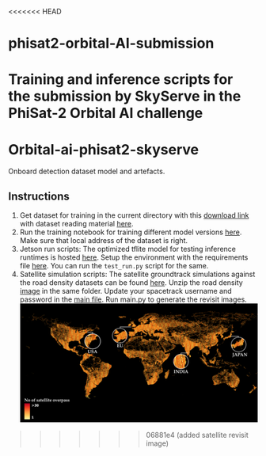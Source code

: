 <<<<<<< HEAD
# phisat2-orbital-AI-submission
Training and inference scripts for the submission by SkyServe in the PhiSat-2 Orbital AI challenge
=======
# Orbital-ai-phisat2-skyserve
Onboard detection dataset model and artefacts.

## Instructions
1. Get dataset for training in the current directory with this [download link](https://zenodo.org/records/5095024/files/sentinel2_cloudmask_kz.zip?download=1) with dataset reading material [here](https://zenodo.org/records/5095024).
2. Run the training notebook for training different model versions [here](SkyServe_Hosted_Notebook_Orbital_AI_challenge_PhiSat_2.ipynb). Make sure that local address of the dataset is right.
3. Jetson run scripts: The optimized tflite model for testing inference runtimes is hosted [here](oai-jetson-testrun). Setup the environment with the requirements file [here](oai-jetson-testrun\requirements.txt). You can run the `test_run.py` script for the same. 
4. Satellite simulation scripts: The satellite groundtrack simulations against the road density datasets can be found [here](). Unzip the road density [image](satellite_simulation_road_density\grip4_area_land_km2_georeference.zip) in the same folder. Update your spacetrack username and password in the [main file](satellite_simulation_road_density\main.py). Run main.py to generate the revisit images. 
![alt text](satellite_path_overpass.png)
>>>>>>> 06881e4 (added satellite revisit image)
